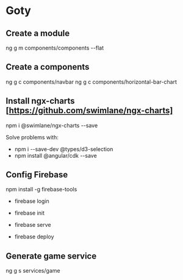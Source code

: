 # Goty

## Create a module
ng g m components/components --flat

## Create a components
ng g c components/navbar
ng g c components/horizontal-bar-chart

## Install ngx-charts [https://github.com/swimlane/ngx-charts]
npm i @swimlane/ngx-charts --save

Solve problems with:
* npm i --save-dev @types/d3-selection
* npm install @angular/cdk --save

## Config Firebase
npm install -g firebase-tools
* firebase login
* firebase init
* firebase serve

* firebase deploy

## Generate game service
ng g s services/game